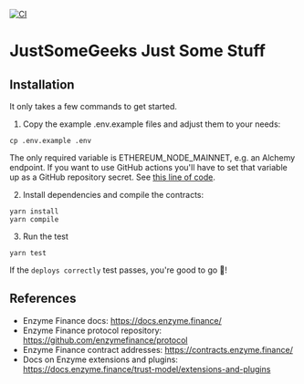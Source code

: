 [![CI](https://github.com/justsomegeeks/enzyme-balancer/actions/workflows/ci.yaml/badge.svg)](https://github.com/justsomegeeks/enzyme-balancer/actions/workflows/ci.yaml)

# JustSomeGeeks Just Some Stuff

## Installation

It only takes a few commands to get started.

1. Copy the example .env.example files and adjust them to your needs:

```
cp .env.example .env
```

The only required variable is ETHEREUM_NODE_MAINNET, e.g. an Alchemy endpoint. If you want to use GitHub actions you'll have to set that variable up as a GitHub repository secret. See [this line of code](https://github.com/enzymefinance/hackathon-template/blob/main/.github/workflows/ci.yaml#L72).

2. Install dependencies and compile the contracts:

```
yarn install
yarn compile
```

3. Run the test

```
yarn test
```
If the `deploys correctly` test passes, you're good to go :tada:!

## References

- Enzyme Finance docs: https://docs.enzyme.finance/
- Enzyme Finance protocol repository: https://github.com/enzymefinance/protocol
- Enzyme Finance contract addresses: https://contracts.enzyme.finance/
- Docs on Enzyme extensions and plugins: https://docs.enzyme.finance/trust-model/extensions-and-plugins
